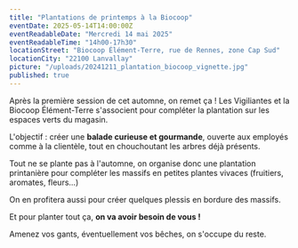 ```yaml
---
title: "Plantations de printemps à la Biocoop"
eventDate: 2025-05-14T14:00:00Z
eventReadableDate: "Mercredi 14 mai 2025"
eventReadableTime: "14h00-17h30"
locationStreet: "Biocoop Élément-Terre, rue de Rennes, zone Cap Sud"
locationCity: "22100 Lanvallay"
picture: "/uploads/20241211_plantation_biocoop_vignette.jpg"
published: true
---
```


Après la première session de cet automne, on remet ça ! Les Vigiliantes et la Biocoop Élément-Terre s'associent pour compléter la plantation sur les espaces verts du magasin. 

L'objectif : créer une **balade curieuse et gourmande**, ouverte aux employés comme à la clientèle, tout en chouchoutant les arbres déjà présents.

<!--more-->

Tout ne se plante pas à l'automne, on organise donc une plantation printanière pour compléter les massifs en petites plantes vivaces (fruitiers, aromates, fleurs...)

On en profitera aussi pour créer quelques plessis en bordure des massifs.

Et pour planter tout ça, **on va avoir besoin de vous !**

Amenez vos gants, éventuellement vos bêches, on s'occupe du reste.
